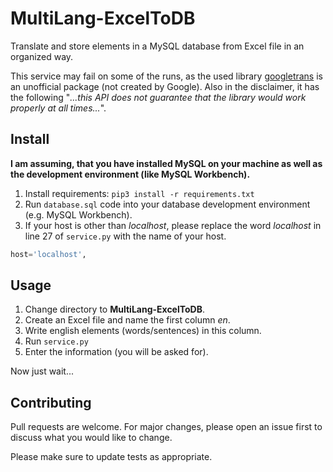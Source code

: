 # MultiLang-ExcelToDB

Translate and store elements in a MySQL database from Excel file in an organized way.

This service may fail on some of the runs, as the used library [googletrans](https://pypi.org/project/googletrans) is an unofficial package (not created by Google). Also in the disclaimer, it has the following "*...this API does not guarantee that the library would work properly at all times...*".

## Install
**I am assuming, that you have installed MySQL on your machine as well as the development environment (like MySQL Workbench).**
1. Install requirements: `pip3 install -r requirements.txt`
2. Run `database.sql` code into your database development environment (e.g. MySQL Workbench).
3. If your host is other than *localhost*, please replace the word *localhost* in line 27 of `service.py` with the name of your host.
```python
host='localhost',
```

## Usage
1. Change directory to **MultiLang-ExcelToDB**.
2. Create an Excel file and name the first column *en*.
3. Write english elements (words/sentences) in this column.
4. Run `service.py`
5. Enter the information (you will be asked for).

Now just wait...

## Contributing
Pull requests are welcome. For major changes, please open an issue first to discuss what you would like to change.

Please make sure to update tests as appropriate.
